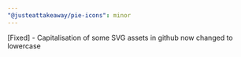 ```yaml
---
"@justeattakeaway/pie-icons": minor
---
```


[Fixed] - Capitalisation of some SVG assets in github now changed to lowercase
